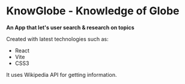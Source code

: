# KnowGlobe - Knowledge of Globe

<b> An App that let's user search & research on topics </b>

Created with latest technologies such as:

<ul>
  <li>React</li>
  <li>Vite</li>
  <li>CSS3</li>
</ul>

It uses Wikipedia API for getting information.
